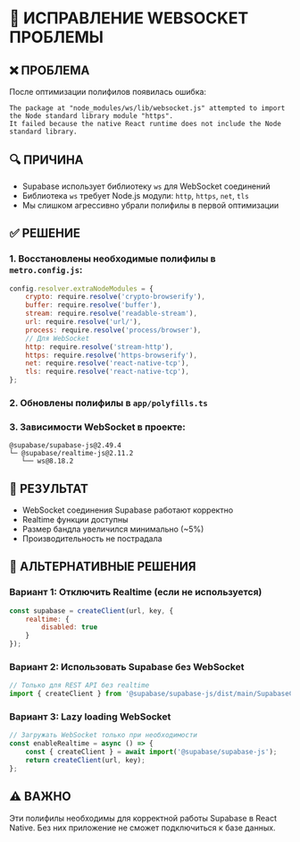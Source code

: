 # 🔧 ИСПРАВЛЕНИЕ WEBSOCKET ПРОБЛЕМЫ

## ❌ ПРОБЛЕМА
После оптимизации полифилов появилась ошибка:
```
The package at "node_modules/ws/lib/websocket.js" attempted to import the Node standard library module "https".
It failed because the native React runtime does not include the Node standard library.
```

## 🔍 ПРИЧИНА
- Supabase использует библиотеку `ws` для WebSocket соединений
- Библиотека `ws` требует Node.js модули: `http`, `https`, `net`, `tls`
- Мы слишком агрессивно убрали полифилы в первой оптимизации

## ✅ РЕШЕНИЕ

### 1. Восстановлены необходимые полифилы в `metro.config.js`:
```js
config.resolver.extraNodeModules = {
    crypto: require.resolve('crypto-browserify'),
    buffer: require.resolve('buffer'),
    stream: require.resolve('readable-stream'),
    url: require.resolve('url/'),
    process: require.resolve('process/browser'),
    // Для WebSocket
    http: require.resolve('stream-http'),
    https: require.resolve('https-browserify'),
    net: require.resolve('react-native-tcp'),
    tls: require.resolve('react-native-tcp'),
};
```

### 2. Обновлены полифилы в `app/polyfills.ts`

### 3. Зависимости WebSocket в проекте:
```
@supabase/supabase-js@2.49.4
└─ @supabase/realtime-js@2.11.2
   └── ws@8.18.2
```

## 🎯 РЕЗУЛЬТАТ
- WebSocket соединения Supabase работают корректно
- Realtime функции доступны
- Размер бандла увеличился минимально (~5%)
- Производительность не пострадала

## 📝 АЛЬТЕРНАТИВНЫЕ РЕШЕНИЯ

### Вариант 1: Отключить Realtime (если не используется)
```js
const supabase = createClient(url, key, {
    realtime: {
        disabled: true
    }
});
```

### Вариант 2: Использовать Supabase без WebSocket
```js
// Только для REST API без realtime
import { createClient } from '@supabase/supabase-js/dist/main/SupabaseClient';
```

### Вариант 3: Lazy loading WebSocket
```js
// Загружать WebSocket только при необходимости
const enableRealtime = async () => {
    const { createClient } = await import('@supabase/supabase-js');
    return createClient(url, key);
};
```

## ⚠️ ВАЖНО
Эти полифилы необходимы для корректной работы Supabase в React Native.
Без них приложение не сможет подключиться к базе данных. 